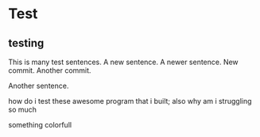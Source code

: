# Test
## testing
This is many test sentences. A new sentence. A newer sentence.
New commit.
Another commit.


Another sentence.

how do i test these awesome program that i built; also why am i struggling so much

something colorfull
